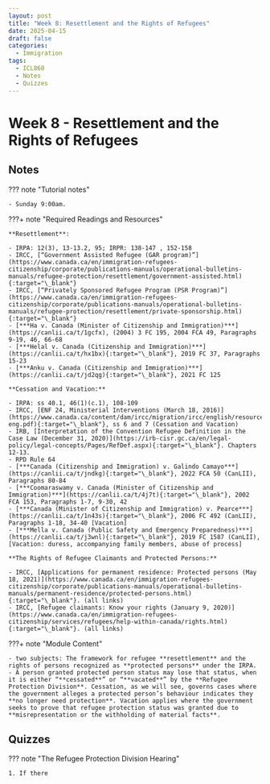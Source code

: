 ```yaml
---
layout: post
title: "Week 8: Resettlement and the Rights of Refugees"
date: 2025-04-15
draft: false
categories:
  - Immigration
tags:
  - ICL860
  - Notes
  - Quizzes
---
```


# Week 8 - Resettlement and the Rights of Refugees

## Notes

??? note "Tutorial notes"

    - Sunday 9:00am.

???+ note "Required Readings and Resources"

    **Resettlement**:

    - IRPA: 12(3), 13-13.2, 95; IRPR: 138-147 , 152-158
    - IRCC, [“Government Assisted Refugee (GAR program)”](https://www.canada.ca/en/immigration-refugees-citizenship/corporate/publications-manuals/operational-bulletins-manuals/refugee-protection/resettlement/government-assisted.html){:target="\_blank"}
    - IRCC, [“Privately Sponsored Refugee Program (PSR Program)”](https://www.canada.ca/en/immigration-refugees-citizenship/corporate/publications-manuals/operational-bulletins-manuals/refugee-protection/resettlement/private-sponsorship.html){:target="\_blank"}
    - [***Ha v. Canada (Minister of Citizenship and Immigration)***](https://canlii.ca/t/1gcfx), (2004) 3 FC 195, 2004 FCA 49, Paragraphs 9-19, 46, 66-68
    - [***Helal v. Canada (Citizenship and Immigration)***](https://canlii.ca/t/hx1bx){:target="\_blank"}, 2019 FC 37, Paragraphs 15-23
    - [***Anku v. Canada (Citizenship and Immigration)***](https://canlii.ca/t/jd2qg){:target="\_blank"}, 2021 FC 125

    **Cessation and Vacation:**

    - IRPA: ss 40.1, 46(1)(c.1), 108-109
    - IRCC, [ENF 24, Ministerial Interventions (March 18, 2016)](https://www.canada.ca/content/dam/ircc/migration/ircc/english/resources/manuals/enf/enf24-eng.pdf){:target="\_blank"}, ss 6 and 7 (Cessation and Vacation)
    - IRB, [Interpretation of the Convention Refugee Definition in the Case Law (December 31, 2020)](https://irb-cisr.gc.ca/en/legal-policy/legal-concepts/Pages/RefDef.aspx){:target="\_blank"}. Chapters 12-13.
    - RPD Rule 64
    - [***Canada (Citizenship and Immigration) v. Galindo Camayo***](https://canlii.ca/t/jndkg){:target="\_blank"}, 2022 FCA 50 (CanLII), Paragraphs 80-84
    - [***Coomaraswamy v. Canada (Minister of Citizenship and Immigration)***](https://canlii.ca/t/4j7t){:target="\_blank"}, 2002 FCA 153, Paragraphs 1-7, 9-30, 42 
    - [***Canada (Minister of Citizenship and Immigration) v. Pearce***](https://canlii.ca/t/1n43s){:target="\_blank"}, 2006 FC 492 (CanLII), Paragraphs 1-18, 34-40 [Vacation] 
    - [***Mella v. Canada (Public Safety and Emergency Preparedness)***](https://canlii.ca/t/j3wnl){:target="\_blank"}, 2019 FC 1587 (CanLII), [Vacation: duress, accompanying family members, abuse of process] 

    **The Rights of Refugee Claimants and Protected Persons:**

    - IRCC, [Applications for permanent residence: Protected persons (May 18, 2021)](https://www.canada.ca/en/immigration-refugees-citizenship/corporate/publications-manuals/operational-bulletins-manuals/permanent-residence/protected-persons.html){:target="\_blank"}. (all links) 
    - IRCC, [Refugee claimants: Know your rights (January 9, 2020)](https://www.canada.ca/en/immigration-refugees-citizenship/services/refugees/help-within-canada/rights.html){:target="\_blank"}. (all links)

???+ note "Module Content"

    - two subjects: The framework for refugee **resettlement** and the rights of persons recognized as **protected persons** under the IRPA.
    - A person granted protected person status may lose that status, when it is either “**cessated**” or “**vacated**” by the **Refugee Protection Division**. Cessation, as we will see, governs cases where the government alleges a protected person’s behaviour indicates they **no longer need protection**. Vacation applies where the government seeks to prove that refugee protection status was granted due to **misrepresentation or the withholding of material facts**.

## Quizzes

??? note "The Refugee Protection Division Hearing"

    1. If there 



